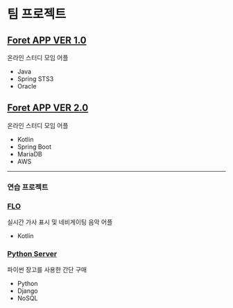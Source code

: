 # 팀 프로젝트

## [Foret APP VER 1.0](https://github.com/azqazq195/Project/tree/master/Foret)
온라인 스터디 모임 어플
- Java
- Spring STS3
- Oracle

## [Foret APP VER 2.0](https://github.com/azqazq195/Project/tree/master/Foret2)
온라인 스터디 모임 어플
- Kotlin
- Spring Boot
- MariaDB
- AWS

---

### 연습 프로젝트

### [FLO](https://github.com/azqazq195/Project/tree/master/FLO)
실시간 가사 표시 및 네비게이팅 음악 어플
- Kotlin

### [Python Server](https://github.com/azqazq195/Project/tree/master/Django)
파이썬 장고를 사용한 간단 구매
- Python
- Django
- NoSQL
